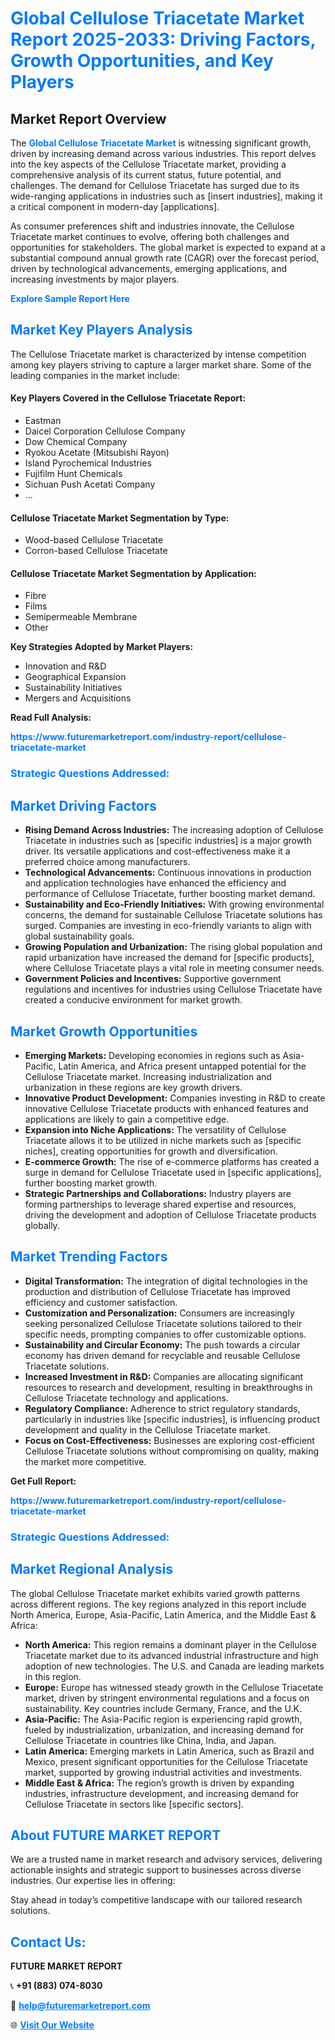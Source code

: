 <h1 style="color: #007BFF;">Global Cellulose Triacetate Market Report 2025-2033: Driving Factors, Growth Opportunities, and Key Players</h1>

<section id="overview">
<h2>Market Report Overview</h2>
<p>The <a href="https://www.futuremarketreport.com/industry-report/cellulose-triacetate-market" style="color: #007BFF; text-decoration: none;"><strong>Global Cellulose Triacetate Market</strong></a> is witnessing significant growth, driven by increasing demand across various industries. This report delves into the key aspects of the Cellulose Triacetate market, providing a comprehensive analysis of its current status, future potential, and challenges. The demand for Cellulose Triacetate has surged due to its wide-ranging applications in industries such as [insert industries], making it a critical component in modern-day [applications].</p>
<p>As consumer preferences shift and industries innovate, the Cellulose Triacetate market continues to evolve, offering both challenges and opportunities for stakeholders. The global market is expected to expand at a substantial compound annual growth rate (CAGR) over the forecast period, driven by technological advancements, emerging applications, and increasing investments by major players.</p>
</section>

<section id="overview">
<p><a href="https://www.futuremarketreport.com/request-sample/reportId=106057" style="color: #007BFF; text-decoration: none;"><strong>Explore Sample Report Here</strong></a></p>
</section>

<section id="key-players">
<h2 style="color: #007BFF;">Market Key Players Analysis</h2>
<p>The Cellulose Triacetate market is characterized by intense competition among key players striving to capture a larger market share. Some of the leading companies in the market include:</p>
<h4>Key Players Covered in the Cellulose Triacetate Report:</h4>
<ul><li>Eastman</li><li>Daicel Corporation Cellulose Company</li><li>Dow Chemical Company</li><li>Ryokou Acetate (Mitsubishi Rayon)</li><li>Island Pyrochemical Industries</li><li>Fujifilm Hunt Chemicals</li><li>Sichuan Push Acetati Company</li><li>...</li></ul>
<h4>Cellulose Triacetate Market Segmentation by Type:</h4>
<ul><li>Wood-based Cellulose Triacetate</li><li>Corron-based Cellulose Triacetate</li></ul>

<h4>Cellulose Triacetate Market Segmentation by Application:</h4>
<ul><li>Fibre</li><li>Films</li><li>Semipermeable Membrane</li><li>Other</li></ul>
<p><strong>Key Strategies Adopted by Market Players:</strong></p>
<ul>
<li>Innovation and R&D</li>
<li>Geographical Expansion</li>
<li>Sustainability Initiatives</li>
<li>Mergers and Acquisitions</li>
</ul>
</section>

<section>
<p><strong>Read Full Analysis: </strong></p><a href="https://www.futuremarketreport.com/industry-report/cellulose-triacetate-market" style="color: #007BFF; text-decoration: none;"><strong>https://www.futuremarketreport.com/industry-report/cellulose-triacetate-market</strong></a>
<h3 style="color: #007BFF;">Strategic Questions Addressed:</h3>
</section>

<section id="driving-factors">
<h2 style="color: #007BFF;">Market Driving Factors</h2>
<ul>
<li><strong>Rising Demand Across Industries:</strong> The increasing adoption of Cellulose Triacetate in industries such as [specific industries] is a major growth driver. Its versatile applications and cost-effectiveness make it a preferred choice among manufacturers.</li>
<li><strong>Technological Advancements:</strong> Continuous innovations in production and application technologies have enhanced the efficiency and performance of Cellulose Triacetate, further boosting market demand.</li>
<li><strong>Sustainability and Eco-Friendly Initiatives:</strong> With growing environmental concerns, the demand for sustainable Cellulose Triacetate solutions has surged. Companies are investing in eco-friendly variants to align with global sustainability goals.</li>
<li><strong>Growing Population and Urbanization:</strong> The rising global population and rapid urbanization have increased the demand for [specific products], where Cellulose Triacetate plays a vital role in meeting consumer needs.</li>
<li><strong>Government Policies and Incentives:</strong> Supportive government regulations and incentives for industries using Cellulose Triacetate have created a conducive environment for market growth.</li>
</ul>
</section>

<section id="growth-opportunities">
<h2 style="color: #007BFF;">Market Growth Opportunities</h2>
<ul>
<li><strong>Emerging Markets:</strong> Developing economies in regions such as Asia-Pacific, Latin America, and Africa present untapped potential for the Cellulose Triacetate market. Increasing industrialization and urbanization in these regions are key growth drivers.</li>
<li><strong>Innovative Product Development:</strong> Companies investing in R&D to create innovative Cellulose Triacetate products with enhanced features and applications are likely to gain a competitive edge.</li>
<li><strong>Expansion into Niche Applications:</strong> The versatility of Cellulose Triacetate allows it to be utilized in niche markets such as [specific niches], creating opportunities for growth and diversification.</li>
<li><strong>E-commerce Growth:</strong> The rise of e-commerce platforms has created a surge in demand for Cellulose Triacetate used in [specific applications], further boosting market growth.</li>
<li><strong>Strategic Partnerships and Collaborations:</strong> Industry players are forming partnerships to leverage shared expertise and resources, driving the development and adoption of Cellulose Triacetate products globally.</li>
</ul>
</section>

<section id="trending-factors">
<h2 style="color: #007BFF;">Market Trending Factors</h2>
<ul>
<li><strong>Digital Transformation:</strong> The integration of digital technologies in the production and distribution of Cellulose Triacetate has improved efficiency and customer satisfaction.</li>
<li><strong>Customization and Personalization:</strong> Consumers are increasingly seeking personalized Cellulose Triacetate solutions tailored to their specific needs, prompting companies to offer customizable options.</li>
<li><strong>Sustainability and Circular Economy:</strong> The push towards a circular economy has driven demand for recyclable and reusable Cellulose Triacetate solutions.</li>
<li><strong>Increased Investment in R&D:</strong> Companies are allocating significant resources to research and development, resulting in breakthroughs in Cellulose Triacetate technology and applications.</li>
<li><strong>Regulatory Compliance:</strong> Adherence to strict regulatory standards, particularly in industries like [specific industries], is influencing product development and quality in the Cellulose Triacetate market.</li>
<li><strong>Focus on Cost-Effectiveness:</strong> Businesses are exploring cost-efficient Cellulose Triacetate solutions without compromising on quality, making the market more competitive.</li>
</ul>
</section>

<section>
<p><strong>Get Full Report: </strong></p><a href="https://www.futuremarketreport.com/industry-report/cellulose-triacetate-market" style="color: #007BFF; text-decoration: none;"><strong>https://www.futuremarketreport.com/industry-report/cellulose-triacetate-market</strong></a>
<h3 style="color: #007BFF;">Strategic Questions Addressed:</h3>
</section>


<section id="regional-analysis">
<h2 style="color: #007BFF;">Market Regional Analysis</h2>
<p>The global Cellulose Triacetate market exhibits varied growth patterns across different regions. The key regions analyzed in this report include North America, Europe, Asia-Pacific, Latin America, and the Middle East & Africa:</p>
<ul>
<li><strong>North America:</strong> This region remains a dominant player in the Cellulose Triacetate market due to its advanced industrial infrastructure and high adoption of new technologies. The U.S. and Canada are leading markets in this region.</li>
<li><strong>Europe:</strong> Europe has witnessed steady growth in the Cellulose Triacetate market, driven by stringent environmental regulations and a focus on sustainability. Key countries include Germany, France, and the U.K.</li>
<li><strong>Asia-Pacific:</strong> The Asia-Pacific region is experiencing rapid growth, fueled by industrialization, urbanization, and increasing demand for Cellulose Triacetate in countries like China, India, and Japan.</li>
<li><strong>Latin America:</strong> Emerging markets in Latin America, such as Brazil and Mexico, present significant opportunities for the Cellulose Triacetate market, supported by growing industrial activities and investments.</li>
<li><strong>Middle East & Africa:</strong> The region’s growth is driven by expanding industries, infrastructure development, and increasing demand for Cellulose Triacetate in sectors like [specific sectors].</li>
</ul>
</section>

<footer>
<h2 style="color: #007BFF;">About FUTURE MARKET REPORT</h2>
<p>We are a trusted name in market research and advisory services, delivering actionable insights and strategic support to businesses across diverse industries. Our expertise lies in offering:</p>

<p>Stay ahead in today’s competitive landscape with our tailored research solutions.</p>

<h2 style="color: #007BFF;">Contact Us:</h2>
<p><strong>FUTURE MARKET REPORT</strong></p>
<p>📞 <strong>+91 (883) 074-8030</strong></p>
<p>📧 <strong><a href="mailto:help@futuremarketreport.com" style="color: #007BFF;">help@futuremarketreport.com</a></strong></p>
<p>🌐 <strong><a href="https://www.futuremarketreport.com/" style="color: #007BFF;">Visit Our Website</a></strong></p>
</footer>